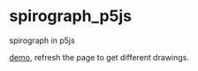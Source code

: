 # spirograph_p5js
spirograph in p5js

[demo](https://yining1023.github.io/spirograph_interactive/), refresh the page to get different drawings.
